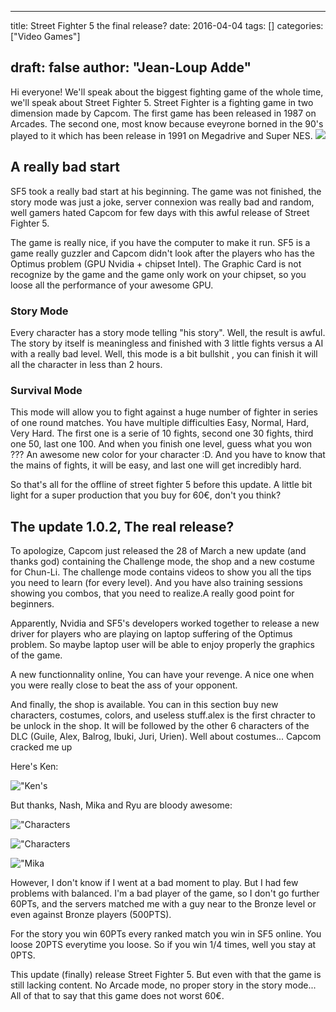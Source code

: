 
---
title: Street Fighter 5 the final release?
date: 2016-04-04
tags: []
categories: ["Video Games"]

draft: false
author: "Jean-Loup Adde"
---

Hi everyone! We'll speak about the biggest fighting game of the
whole time, we'll speak about Street Fighter 5. Street Fighter is
a fighting game in two dimension made by Capcom. The first game
has been released in 1987 on Arcades. The second one, most know
because eveyrone borned in the 90's played to it which has been release
in 1991 on Megadrive and Super NES.
![](/post_preview/20160404_214521_Street_Fighter_5_71277.jpg)

A really bad start
------------------

SF5 took a really bad start at his beginning. The game was not finished,
the story mode was just a joke, server connexion was really bad
and random, well gamers hated Capcom for few days with this awful
release of Street Fighter 5.

The game is really nice, if you have the computer to make it run.
SF5 is a game really guzzler and Capcom didn't look after the players
who has the Optimus problem (GPU Nvidia + chipset Intel). The
Graphic Card is not recognize by the game and the game only work on your
chipset, so you loose all the performance of your awesome GPU.

### Story Mode

Every character has a story mode telling "his story". Well, the
result is awful. The story by itself is meaningless and finished
with 3 little fights versus a AI with a really bad level. Well, this
mode is a bit bullshit , you can finish it will all the character
in less than 2 hours.

### Survival Mode

This mode will allow you to fight against a huge number of fighter in
series of one round matches. You have multiple difficulties Easy,
Normal, Hard, Very Hard. The first one is a serie of 10 fights, second
one 30 fights, third one 50, last one 100. And when you finish one
level, guess what you won ??? An awesome new color for your character
:D. And you have to know that the mains of fights, it will be easy, and
last one will get incredibly hard.

So that's all for the offline of street fighter 5 before this update. A
little bit light for a super production that you buy for 60€, don't you
think?

The update 1.0.2, The real release?
-----------------------------------

To apologize, Capcom just released the 28 of March a new update (and
thanks god) containing the Challenge mode, the shop and a new costume
for Chun-Li. The challenge mode contains videos to show you all the tips
you need to learn (for every level). And you have also training sessions
showing you combos, that you need to realize.A really good point for
beginners.

Apparently, Nvidia and SF5's developers worked together to release a
new driver for players who are playing on laptop suffering of the
Optimus problem. So maybe laptop user will be able to enjoy properly the
graphics of the game.

 A new functionnality online, You can have your revenge. A nice
one when you were really close to beat the ass of your opponent.



And finally, the shop is available. You can in this section buy new
characters, costumes, colors, and useless stuff.alex is the first
chracter to be unlock in the shop. It will be followed by the other 6
characters of the DLC (Guile, Alex, Balrog, Ibuki, Juri, Urien). Well
about costumes\... Capcom cracked me up



Here's Ken:

 !["Ken's](http://i.imgur.com/Gq0RPq7.jpg)

But thanks, Nash, Mika and Ryu are bloody awesome:

 !["Characters](http://i.imgur.com/MfNKLr3.png)


!["Characters](https://pbs.twimg.com/media/CerJgqQWsAATVa5.jpg)

 !["Mika](http://i.imgur.com/xebebLQ.jpg)

However, I don't know if I went at a bad moment to play. But I had few
problems with balanced. I'm a bad player of the game, so I don't
go further 60PTs, and the servers matched me with a guy near to
the Bronze level or even against Bronze players (500PTS).

For the story you win 60PTs every ranked match you win in SF5 online.
You loose 20PTS everytime you loose. So if you win 1/4 times, well you
stay at 0PTS.

This update (finally) release Street Fighter 5. But even with that the
game is still lacking content. No Arcade mode, no proper story in the
story mode\... All of that to say that this game does not worst 60€.


